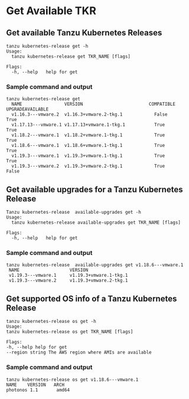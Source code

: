 # Get Available TKR


## Get available Tanzu Kubernetes Releases
```
tanzu kubernetes-release get -h 
Usage:
  tanzu kubernetes-release get TKR_NAME [flags]

Flags:
  -h, --help   help for get
```

### Sample command and output
```
tanzu kubernetes-release get
  NAME                VERSION                         COMPATIBLE     UPGRADEAVAILABLE
  v1.16.3---vmware.2  v1.16.3+vmware.2-tkg.1            False             True
  v1.17.13---vmware.1 v1.17.13+vmware.1-tkg.1           True              True
  v1.18.2---vmware.1  v1.18.2+vmware.1-tkg.1            True              True
  v1.18.6---vmware.1  v1.18.6+vmware.1-tkg.1            True              True
  v1.19.3---vmware.1  v1.19.3+vmware.1-tkg.1            True              True
  v1.19.3---vmware.2  v1.19.3+vmware.2-tkg.1            True              False
```

## Get available upgrades for a Tanzu Kubernetes Release
```
Tanzu kubernetes-release  available-upgrades get -h
Usage:
  tanzu kubernetes-release available-upgrades get TKR_NAME [flags]

Flags:
  -h, --help   help for get
```
### Sample command and output
```
tanzu kubernetes-release  available-upgrades get v1.18.6---vmware.1
 NAME                   VERSION         
 v1.19.3---vmware.1     v1.19.3+vmware.1-tkg.1          
 v1.19.3---vmware.2     v1.19.3+vmware.2-tkg.1      
```

## Get supported OS info of a Tanzu Kubernetes Release
```
tanzu kubernetes-release os get -h
Usage:
tanzu kubernetes-release os get TKR_NAME [flags]

Flags:
-h, --help help for get
--region string The AWS region where AMIs are available
```
### Sample command and output
```
tanzu kubernetes-release os get v1.18.6---vmware.1
NAME    VERSION   ARCH
photonos 1.1       amd64
```
